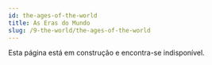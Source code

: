 ```yaml
---
id: the-ages-of-the-world
title: As Eras do Mundo
slug: /9-the-world/the-ages-of-the-world
---
```


Esta página está em construção e encontra-se indisponível.
